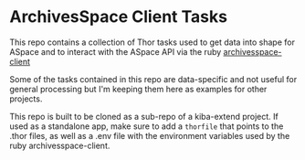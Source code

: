 ArchivesSpace Client Tasks
==========================

This repo contains a collection of Thor tasks used to get data into shape for ASpace and to interact with the ASpace API via the ruby [archivesspace-client](https://github.com/lyrasis/archivesspace-client)

Some of the tasks contained in this repo are data-specific and not useful for general processing but I'm keeping them here as examples for other projects.

This repo is built to be cloned as a sub-repo of a kiba-extend project. If used as a standalone app, make sure to add a `thorfile` that points to the .thor files, as well as a .env file with the environment variables used by the ruby archivesspace-client.
